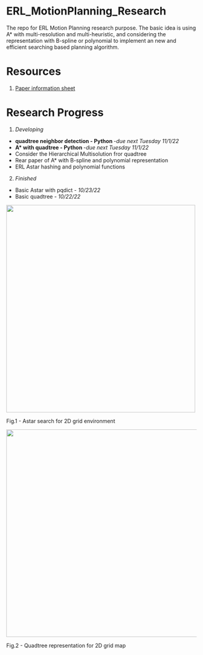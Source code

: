 # ERL_MotionPlanning_Research
The repo for ERL Motion Planning research purpose. The basic idea is using A* with multi-resolution and multi-heuristic, and considering the representation with B-spline or polynomial to implement an new and efficient searching based planning algorithm. 

# Resources
1. [Paper information sheet](https://docs.google.com/spreadsheets/d/1IRYJZ6WaMaAuhjZbF75SBkTqgYXFK5Hsw_hJimeEKH4/edit#gid=0)

# Research Progress

1. <i>Developing</i>
  - <b>quadtree neighbor detection - Python </b> -<i>due next Tuesday 11/1/22</i>
  - <b>A* with quadtree - Python </b> -<i>due next Tuesday 11/1/22</i>
  - Consider the Hierarchical Multisolution fror quadtree
  - Rear paper of A* with B-spline and polynomial representation
  - ERL Astar hashing and polynomial functions
  
2. <i>Finished</i>
  - Basic Astar with pqdict - <i>10/23/22</i>
  - Basic quadtree - <i>10/22/22</i>

<p align = "left">
<img src = "https://user-images.githubusercontent.com/89951560/199207352-1d6ee12a-16e4-4997-8745-3a38be853add.png" width="500" height="550>
</p>
<p align = "left">
<p>
Fig.1 - Astar search for 2D grid environment
<p align = "left">
<img src = "https://user-images.githubusercontent.com/89951560/199207378-85d7639f-5fec-4cc9-bb5d-a015f0d1daad.png" width="600" height="550>
</p>
<p align = "left">
<p>
Fig.2 - Quadtree representation for 2D grid map
